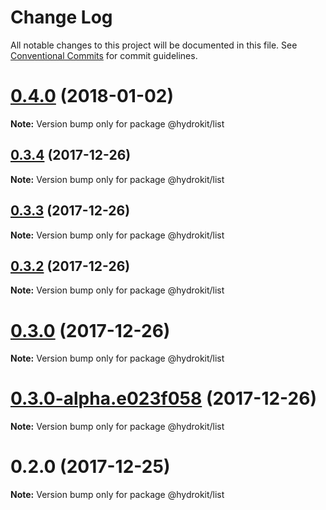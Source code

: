 # Change Log

All notable changes to this project will be documented in this file.
See [Conventional Commits](https://conventionalcommits.org) for commit guidelines.

<a name="0.4.0"></a>
# [0.4.0](https://github.com/aimed/hydrokit/compare/v0.3.4...v0.4.0) (2018-01-02)




**Note:** Version bump only for package @hydrokit/list

<a name="0.3.4"></a>
## [0.3.4](https://github.com/aimed/hydrokit/compare/v0.3.3...v0.3.4) (2017-12-26)




**Note:** Version bump only for package @hydrokit/list

<a name="0.3.3"></a>
## [0.3.3](https://github.com/aimed/hydrokit/compare/v0.3.2...v0.3.3) (2017-12-26)




**Note:** Version bump only for package @hydrokit/list

<a name="0.3.2"></a>
## [0.3.2](https://github.com/aimed/hydrokit/compare/v0.3.1...v0.3.2) (2017-12-26)




**Note:** Version bump only for package @hydrokit/list

<a name="0.3.0"></a>
# [0.3.0](https://github.com/aimed/hydrokit/compare/v0.2.0...v0.3.0) (2017-12-26)




**Note:** Version bump only for package @hydrokit/list

<a name="0.3.0-alpha.e023f058"></a>
# [0.3.0-alpha.e023f058](https://github.com/aimed/hydrokit/compare/v0.2.0...v0.3.0-alpha.e023f058) (2017-12-26)




**Note:** Version bump only for package @hydrokit/list

<a name="0.2.0"></a>
# 0.2.0 (2017-12-25)




**Note:** Version bump only for package @hydrokit/list
